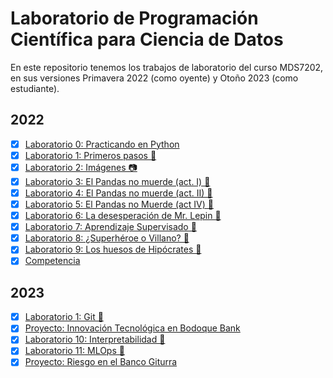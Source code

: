 # Laboratorio de Programación Científica para Ciencia de Datos

En este repositorio tenemos los trabajos de laboratorio del curso MDS7202,
en sus versiones Primavera 2022 (como oyente) y Otoño 2023 (como estudiante).

2022
----
- [x] [Laboratorio 0: Practicando en Python](https://johnny-godoy.github.io/laboratorios-mds/2022/lab%200/Lab_0.html)
- [x] [Laboratorio 1: Primeros pasos 👣](https://johnny-godoy.github.io/laboratorios-mds/2022/lab%201/lab_1.html)
- [x] [Laboratorio 2: Imágenes 📷](https://johnny-godoy.github.io/laboratorios-mds/2022/lab%202/Laboratorio2_enunciado.html)
- [x] [Laboratorio 3: El Pandas no muerde (act. I) 🐼](https://johnny-godoy.github.io/laboratorios-mds/2022/lab%203/laboratorio_3.html)
- [x] [Laboratorio 4: El Pandas no muerde (act. II) 🐼](https://johnny-godoy.github.io/laboratorios-mds/2022/lab%204/laboratorio_4.html)
- [x] [Laboratorio 5: El Pandas no Muerde (act IV) 🐼](https://johnny-godoy.github.io/laboratorios-mds/2022/lab%205/laboratorio_5.html)
- [x] [Laboratorio 6: La desesperación de Mr. Lepin 🐼](https://johnny-godoy.github.io/laboratorios-mds/2022/lab%206/laboratorio_6.html)
- [x] [Laboratorio 7: Aprendizaje Supervisado 🔮](https://johnny-godoy.github.io/laboratorios-mds/2022/lab%207/laboratorio_7.html)
- [x] [Laboratorio 8: ¿Superhéroe o Villano? 🦸](https://johnny-godoy.github.io/laboratorios-mds/2022/lab%208/laboratorio_8.html)
- [x] [Laboratorio 9: Los huesos de Hipócrates 🦴](https://github.com/johnny-godoy/laboratorios-mds/blob/main/2022/lab%209/laboratorio_9.ipynb)
- [x] [Competencia](https://johnny-godoy.github.io/laboratorios-mds/2022/competencia/proyecto.html)

2023
----
- [x] [Laboratorio 1: Git 👾](https://johnny-godoy.github.io/laboratorios-mds/2023/lab1/laboratorio_1.html)
- [x] [Proyecto: Innovación Tecnológica en Bodoque Bank](https://johnny-godoy.github.io/laboratorios-mds/2023/proyecto1/proyecto.html)
- [x] [Laboratorio 10: Interpretabilidad 🤖](https://johnny-godoy.github.io/laboratorios-mds/2023/lab10/laboratorio_10.html)
- [x] [Laboratorio 11: MLOps 🚀](https://github.com/johnny-godoy/laboratorios-mds/blob/main/2023/lab11/notebooks/laboratorio_11.ipynb)
- [x] [Proyecto: Riesgo en el Banco Giturra](https://johnny-godoy.github.io/laboratorios-mds/2023/proyecto2/proyecto2.html)
